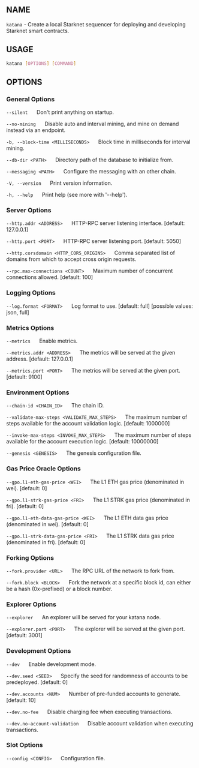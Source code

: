## NAME

`katana` - Create a local Starknet sequencer for deploying and developing Starknet smart contracts.

## USAGE

```sh
katana [OPTIONS] [COMMAND]
```

## OPTIONS

### General Options

`--silent`
&nbsp;&nbsp;&nbsp;&nbsp; Don't print anything on startup.

`--no-mining`
&nbsp;&nbsp;&nbsp;&nbsp; Disable auto and interval mining, and mine on demand instead via an endpoint.

`-b, --block-time <MILLISECONDS>`
&nbsp;&nbsp;&nbsp;&nbsp; Block time in milliseconds for interval mining.

`--db-dir <PATH>`
&nbsp;&nbsp;&nbsp;&nbsp; Directory path of the database to initialize from.

`--messaging <PATH>`
&nbsp;&nbsp;&nbsp;&nbsp; Configure the messaging with an other chain.

`-V, --version`
&nbsp;&nbsp;&nbsp;&nbsp; Print version information.

`-h, --help`
&nbsp;&nbsp;&nbsp;&nbsp; Print help (see more with '--help').

### Server Options

`--http.addr <ADDRESS>`
&nbsp;&nbsp;&nbsp;&nbsp; HTTP-RPC server listening interface. [default: 127.0.0.1]

`--http.port <PORT>`
&nbsp;&nbsp;&nbsp;&nbsp; HTTP-RPC server listening port. [default: 5050]

`--http.corsdomain <HTTP_CORS_ORIGINS>`
&nbsp;&nbsp;&nbsp;&nbsp; Comma separated list of domains from which to accept cross origin requests.

`--rpc.max-connections <COUNT>`
&nbsp;&nbsp;&nbsp;&nbsp; Maximum number of concurrent connections allowed. [default: 100]

### Logging Options

`--log.format <FORMAT>`
&nbsp;&nbsp;&nbsp;&nbsp; Log format to use. [default: full] [possible values: json, full]

### Metrics Options

`--metrics`
&nbsp;&nbsp;&nbsp;&nbsp; Enable metrics.

`--metrics.addr <ADDRESS>`
&nbsp;&nbsp;&nbsp;&nbsp; The metrics will be served at the given address. [default: 127.0.0.1]

`--metrics.port <PORT>`
&nbsp;&nbsp;&nbsp;&nbsp; The metrics will be served at the given port. [default: 9100]

### Environment Options

`--chain-id <CHAIN_ID>`
&nbsp;&nbsp;&nbsp;&nbsp; The chain ID.

`--validate-max-steps <VALIDATE_MAX_STEPS>`
&nbsp;&nbsp;&nbsp;&nbsp; The maximum number of steps available for the account validation logic. [default: 1000000]

`--invoke-max-steps <INVOKE_MAX_STEPS>`
&nbsp;&nbsp;&nbsp;&nbsp; The maximum number of steps available for the account execution logic. [default: 10000000]

`--genesis <GENESIS>`
&nbsp;&nbsp;&nbsp;&nbsp; The genesis configuration file.

### Gas Price Oracle Options

`--gpo.l1-eth-gas-price <WEI>`
&nbsp;&nbsp;&nbsp;&nbsp; The L1 ETH gas price (denominated in wei). [default: 0]

`--gpo.l1-strk-gas-price <FRI>`
&nbsp;&nbsp;&nbsp;&nbsp; The L1 STRK gas price (denominated in fri). [default: 0]

`--gpo.l1-eth-data-gas-price <WEI>`
&nbsp;&nbsp;&nbsp;&nbsp; The L1 ETH data gas price (denominated in wei). [default: 0]

`--gpo.l1-strk-data-gas-price <FRI>`
&nbsp;&nbsp;&nbsp;&nbsp; The L1 STRK data gas price (denominated in fri). [default: 0]

### Forking Options

`--fork.provider <URL>`
&nbsp;&nbsp;&nbsp;&nbsp; The RPC URL of the network to fork from.

`--fork.block <BLOCK>`
&nbsp;&nbsp;&nbsp;&nbsp; Fork the network at a specific block id, can either be a hash (0x-prefixed) or a block number.

### Explorer Options

`--explorer`
&nbsp;&nbsp;&nbsp;&nbsp; An explorer will be served for your katana node.

`--explorer.port <PORT>`
&nbsp;&nbsp;&nbsp;&nbsp; The explorer will be served at the given port. [default: 3001] 

### Development Options

`--dev`
&nbsp;&nbsp;&nbsp;&nbsp; Enable development mode.

`--dev.seed <SEED>`
&nbsp;&nbsp;&nbsp;&nbsp; Specify the seed for randomness of accounts to be predeployed. [default: 0]

`--dev.accounts <NUM>`
&nbsp;&nbsp;&nbsp;&nbsp; Number of pre-funded accounts to generate. [default: 10]

`--dev.no-fee`
&nbsp;&nbsp;&nbsp;&nbsp; Disable charging fee when executing transactions.

`--dev.no-account-validation`
&nbsp;&nbsp;&nbsp;&nbsp; Disable account validation when executing transactions.

### Slot Options

`--config <CONFIG>`
&nbsp;&nbsp;&nbsp;&nbsp; Configuration file.

